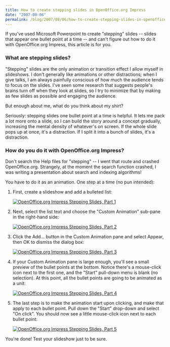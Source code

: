 ```yaml
---
title: How to create stepping slides in OpenOffice.org Impress
date: "2007-08-06"
permalink: /blog/2007/08/06/how-to-create-stepping-slides-in-openofficeorg-impress/
---
```

<p>If you've used Microsoft Powerpoint to create "stepping" slides -- slides that appear one bullet point at a time -- and can't figure out how to do it with OpenOffice.org Impress, this article is for you.</p>

<h3>What are stepping slides?</h3>

<p>"Stepping" slides are the only animation or transition effect I allow myself in slideshows.  I don't generally like animations or other distractions; when I give talks, I am always painfully conscious of how much the audience tends to focus on the slides.  I've seen some research that suggests people's brains turn off when they look at slides, so I try to minimize that by making as few slides as possible and engaging the audience.</p>

<p>But enough about me, what do you think about my shirt?</p>

<p>Seriously: stepping slides one bullet point at a time is helpful.  It lets me pack a lot more onto a slide, so I can build the story around a concept gradually, increasing the mental density of whatever's on screen.  If the whole slide pops up at once, it's a distraction.  If I split it into a bunch of slides, it's a distraction.</p>

<h3>How do you do it with OpenOffice.org Impress?</h3>

<p>Don't search the Help files for "stepping" -- I went that route and crashed OpenOffice.org.  Strangely, at the moment the search function crashed, I was writing a presentation about search and indexing algorithms!</p>

<p>You have to do it as an animation.  One step at a time (no pun intended):</p>

<ol>
<li><p>First, create a slideshow and add a bulleted list:</p>
<p><a href='http://www.xaprb.com/media/2007/08/openofficeorg-stepping-1.png' title='OpenOffice.org Impress Stepping Slides, Part 1'><img src='http://www.xaprb.com/media/2007/08/openofficeorg-stepping-1.thumbnail.png' alt='OpenOffice.org Impress Stepping Slides, Part 1' /></a></p></li>
<li><p>Next, select the list text and choose the "Custom Animation" sub-pane in the right-hand side:</p>
<p><a href='http://www.xaprb.com/media/2007/08/openofficeorg-stepping-2.png' title='OpenOffice.org Impress Stepping Slides, Part 2'><img src='http://www.xaprb.com/media/2007/08/openofficeorg-stepping-2.thumbnail.png' alt='OpenOffice.org Impress Stepping Slides, Part 2' /></a></p></li>
<li><p>Click the Add&#8230; button in the Custom Animation pane and select Appear, then OK to dismiss the dialog box:</p>
<p><a href='http://www.xaprb.com/media/2007/08/openofficeorg-stepping-3.png' title='OpenOffice.org Impress Stepping Slides, Part 3'><img src='http://www.xaprb.com/media/2007/08/openofficeorg-stepping-3.thumbnail.png' alt='OpenOffice.org Impress Stepping Slides, Part 3' /></a></p></li>
<li><p>If your Custom Animation pane is large enough, you'll see a small preview of the bullet points at the bottom.  Notice there's a mouse-click icon next to the first one, and the "Start" pull-down menu is blank (no selection).  At this point, all the bullet points are going to be animated as a unit:</p>
<p><a href='http://www.xaprb.com/media/2007/08/openofficeorg-stepping-4.png' title='OpenOffice.org Impress Stepping Slides, Part 4'><img src='http://www.xaprb.com/media/2007/08/openofficeorg-stepping-4.thumbnail.png' alt='OpenOffice.org Impress Stepping Slides, Part 4' /></a></p></li>
<li><p>The last step is to make the animation start upon clicking, and make that apply to each bullet point.  Pull down the "Start" drop-down and select "On click".  You should now see a little mouse-click icon next to each bullet point:</p>
<p><a href='http://www.xaprb.com/media/2007/08/openofficeorg-stepping-5.png' title='OpenOffice.org Impress Stepping Slides, Part 5'><img src='http://www.xaprb.com/media/2007/08/openofficeorg-stepping-5.thumbnail.png' alt='OpenOffice.org Impress Stepping Slides, Part 5' /></a></p></li>
</ol>

<p>You're done!  Test your slideshow just to be sure.</p>

